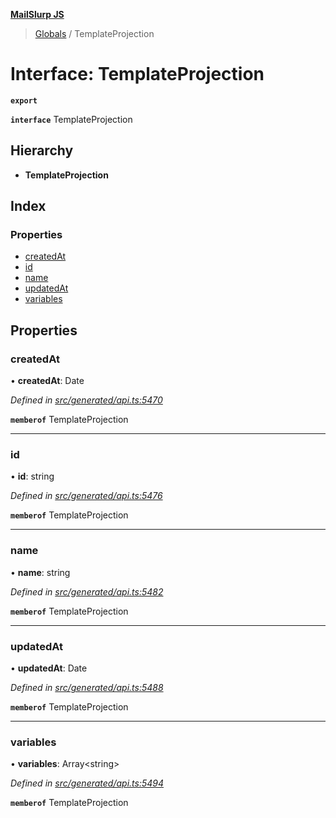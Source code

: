 **[MailSlurp JS](../README.md)**

> [Globals](../README.md) / TemplateProjection

# Interface: TemplateProjection

**`export`** 

**`interface`** TemplateProjection

## Hierarchy

* **TemplateProjection**

## Index

### Properties

* [createdAt](templateprojection.md#createdat)
* [id](templateprojection.md#id)
* [name](templateprojection.md#name)
* [updatedAt](templateprojection.md#updatedat)
* [variables](templateprojection.md#variables)

## Properties

### createdAt

•  **createdAt**: Date

*Defined in [src/generated/api.ts:5470](https://github.com/mailslurp/mailslurp-client/blob/ad6aa3d/src/generated/api.ts#L5470)*

**`memberof`** TemplateProjection

___

### id

•  **id**: string

*Defined in [src/generated/api.ts:5476](https://github.com/mailslurp/mailslurp-client/blob/ad6aa3d/src/generated/api.ts#L5476)*

**`memberof`** TemplateProjection

___

### name

•  **name**: string

*Defined in [src/generated/api.ts:5482](https://github.com/mailslurp/mailslurp-client/blob/ad6aa3d/src/generated/api.ts#L5482)*

**`memberof`** TemplateProjection

___

### updatedAt

•  **updatedAt**: Date

*Defined in [src/generated/api.ts:5488](https://github.com/mailslurp/mailslurp-client/blob/ad6aa3d/src/generated/api.ts#L5488)*

**`memberof`** TemplateProjection

___

### variables

•  **variables**: Array\<string>

*Defined in [src/generated/api.ts:5494](https://github.com/mailslurp/mailslurp-client/blob/ad6aa3d/src/generated/api.ts#L5494)*

**`memberof`** TemplateProjection
